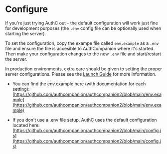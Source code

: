 # Configure

If you're just trying AuthC out - the default configuration will work just fine for development purposes (the `.env` config file can be optionally used when starting the server).

To set the configuration, copy the exampe file called `env.example` as a `.env` file and ensure the file is accesible to AuthCompanion where it's started. Then make your configuration changes to the new `.env` file and start/restart the server.

In production environments, extra care should be given to setting the proper server configurations. Please see the [Launch Guide](launch.md) for more information.

- You can find the env.example here (with documentation for each setting): [https://github.com/authcompanion/authcompanion2/blob/main/env.example](https://github.com/authcompanion/authcompanion2/blob/main/env.example)

- If you don't use a .env file setup, AuthC uses the default configuration located here: [https://github.com/authcompanion/authcompanion2/blob/main/config.js](https://github.com/authcompanion/authcompanion2/blob/main/config.js)
